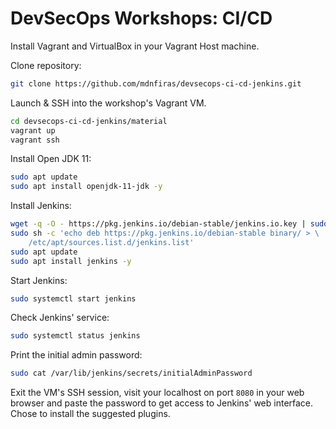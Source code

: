 # DevSecOps Workshops: CI/CD

Install Vagrant and VirtualBox in your Vagrant Host machine.

Clone repository:

```bash
git clone https://github.com/mdnfiras/devsecops-ci-cd-jenkins.git
```

Launch & SSH into the workshop's Vagrant VM.

```bash
cd devsecops-ci-cd-jenkins/material
vagrant up
vagrant ssh
```

Install Open JDK 11:

```bash
sudo apt update
sudo apt install openjdk-11-jdk -y
```

Install Jenkins:

```bash
wget -q -O - https://pkg.jenkins.io/debian-stable/jenkins.io.key | sudo apt-key add -
sudo sh -c 'echo deb https://pkg.jenkins.io/debian-stable binary/ > \
    /etc/apt/sources.list.d/jenkins.list'
sudo apt update
sudo apt install jenkins -y
```

Start Jenkins:

```bash
sudo systemctl start jenkins
```

Check Jenkins' service:

```bash
sudo systemctl status jenkins
```

Print the initial admin password:

```bash
sudo cat /var/lib/jenkins/secrets/initialAdminPassword
```

Exit the VM's SSH session, visit your localhost on port `8080` in your web browser and paste the password to get access to Jenkins' web interface. Chose to install the suggested plugins.

